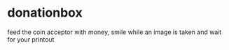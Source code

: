donationbox
===========

feed the coin acceptor with money, smile while an image is taken and wait for your printout
